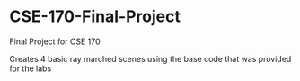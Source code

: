# CSE-170-Final-Project

Final Project for CSE 170


Creates 4 basic ray marched scenes using the base code that was provided for the labs
